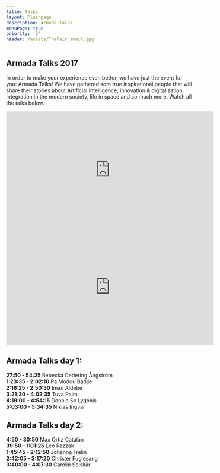 ```yaml
---
title: Talks
layout: Plainpage
description: Armada Talks
menuPage: true
priority: '5'
header: /assets/TheFair_small.jpg
---
```


## Armada Talks 2017

In order to make your experience even better, we have just the event for you: Armada Talks! We have gathered som true inspirational people that will share their stories about Artificial Intelligence, innovation & digitalization, integration in the modern society, life in space and so much more. Watch all the talks below. 

<iframe width="560" height="315" src="https://www.youtube.com/embed/toLWgq9V_vk" frameborder="0" gesture="media" allow="encrypted-media" allowfullscreen></iframe>

<iframe width="560" height="315" src="https://www.youtube.com/embed/cmiXciY7anM" frameborder="0" allowfullscreen></iframe></div>

## Armada Talks day 1:

**27:50 - 54:25** Rebecka Cedering Ångström\
**1:23:35 - 2:02:10** Pa Modou Badjie\
**2:16:25 - 2:50:30** Iman Aldebe\
**3:21:30 - 4:02:35** Tuva Palm\
**4:19:00 - 4:54:15** Donnie Sc Lygonis\
**5:03:00 - 5:34:35** Niklas Ingvar

## Armada Talks day 2:

**4:50 - 30:50** Max Ortiz Catalán\
**39:50 - 1:01:25** Leo Razzak\
**1:45:45 - 2:12:50** Johanna Frelin\
**2:42:05 - 3:17:20** Christer Fuglesang\
**3:40:00 - 4:07:30** Carolin Solskär
